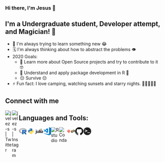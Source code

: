 ### Hi there, I'm Jesus 👋

## I'm a Undergraduate student, Developer attempt, and Magician! 🎩

- 🦉 I'm always trying to learn something new 😂
- 🗓 I'm always thinking about how to abstract the problems 👁
-  2020 Goals:
    - 🦊 Learn more about Open Source projects and try to contribute to it 🤓
    - 🤭 Understand and apply package development in R 🧐
    - 😔 Survive 😔
- ⚡️ Fun fact: I love camping, watching sunsets and starry nights. 🤗🌲🧡💛✨
  
## Connect with me

[<img align="left" alt="jvelez-s | Twitter" width="22px" src="https://cdn.jsdelivr.net/npm/simple-icons@v3/icons/twitter.svg" />][twitter]
[<img align="left" alt="jvelez-s | Instagram" width="22px" src="https://cdn.jsdelivr.net/npm/simple-icons@v3/icons/instagram.svg" />][instagram]
  
## Languages and Tools:

<img align="left" alt="R" width="26px" src="https://raw.githubusercontent.com/github/explore/80688e429a7d4ef2fca1e82350fe8e3517d3494d/topics/r/r.png" />
<img align="left" alt="Python" width="26px" src="https://raw.githubusercontent.com/github/explore/80688e429a7d4ef2fca1e82350fe8e3517d3494d/topics/python/python.png" />
<img align="left" alt="Julia" width="26px" src="https://raw.githubusercontent.com/github/explore/80688e429a7d4ef2fca1e82350fe8e3517d3494d/topics/julia/julia.png" />
<img align="left" alt="Visual Studio Code" width="26px" src="https://raw.githubusercontent.com/github/explore/80688e429a7d4ef2fca1e82350fe8e3517d3494d/topics/visual-studio-code/visual-studio-code.png" />
<img align="left" alt="Rstudio" width="26px" src="https://avatars0.githubusercontent.com/u/513560?s=200&v=4" />
<img align="left" alt="Conda" width="26px" src="https://avatars2.githubusercontent.com/u/6392739?s=200&v=4" />
<img align="left" alt="Git" width="26px" src="https://raw.githubusercontent.com/github/explore/80688e429a7d4ef2fca1e82350fe8e3517d3494d/topics/git/git.png" />
<img align="left" alt="Github" width="26px" src="https://raw.githubusercontent.com/github/explore/78df643247d429f6cc873026c0622819ad797942/topics/github/github.png" />
<img align="left" alt="Terminal" width="26px" src="https://raw.githubusercontent.com/github/explore/78df643247d429f6cc873026c0622819ad797942/topics/terminal/terminal.png" />

<!-- Abbreviationss -->
[twitter]: https://twitter.com/GenomicMagician
[instagram]: https://instagram.com/genomicmagician
